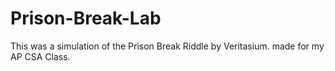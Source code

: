 # Prison-Break-Lab
This was a simulation of the Prison Break Riddle by Veritasium. made for my AP CSA Class. 
